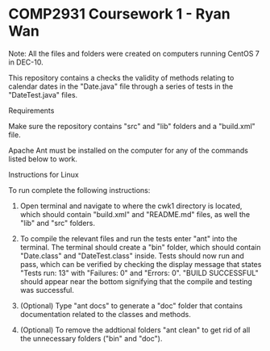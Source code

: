 # COMP2931 Coursework 1 - Ryan Wan

Note: All the files and folders were created on computers running CentOS 7 in DEC-10.


This repository contains a checks the validity of methods relating to calendar dates in the "Date.java" file through a series of tests in the "DateTest.java" files.


Requirements

Make sure the repository contains "src" and "lib" folders and a "build.xml" file.

Apache Ant must be installed on the computer for any of the commands listed below to work.


Instructions for Linux

To run complete the following instructions:

1) Open terminal and navigate to where the cwk1 directory is located, which should contain "build.xml" and "README.md" files, as well the "lib" and "src" folders.

2) To compile the relevant files and run the tests enter "ant" into the terminal. The terminal should create a "bin" folder, which should contain "Date.class" and "DateTest.class" inside. Tests should now run and pass, which can be verified by checking the display message that states "Tests run: 13" with "Failures: 0" and "Errors: 0". "BUILD SUCCESSFUL" should appear near the bottom signifying that the compile and testing was successful.

3) (Optional) Type "ant docs" to generate a "doc" folder that contains documentation related to the classes and methods.

4) (Optional) To remove the addtional folders "ant clean" to get rid of all the unnecessary folders ("bin" and "doc").
